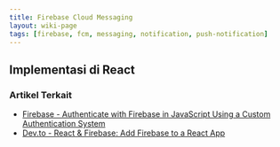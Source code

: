 ```yaml
---
title: Firebase Cloud Messaging
layout: wiki-page
tags: [firebase, fcm, messaging, notification, push-notification]
---
```


## Implementasi di React

### Artikel Terkait
- [Firebase - Authenticate with Firebase in JavaScript Using a Custom Authentication System](https://firebase.google.com/docs/auth/web/custom-auth)
- [Dev.to - React & Firebase: Add Firebase to a React App](https://dev.to/farazamiruddin/react-firebase-add-firebase-to-a-react-app-4nc9)
